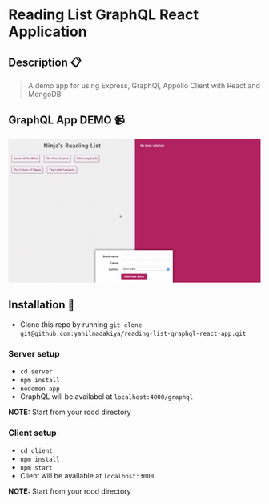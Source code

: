 # Reading List GraphQL React Application

## Description :clipboard:

> A demo app for using Express, GraphQl, Appollo Client with React and MongoDB

## GraphQL App DEMO :video_camera:

![](reading-list-graphQL-react-app-demo.gif)

## Installation :wrench:

-   Clone this repo by running `git clone git@github.com:yahilmadakiya/reading-list-graphql-react-app.git`

### Server setup

-   `cd server`
-   `npm install`
-   `nodemon app`
-   GraphQL will be availabel at `localhost:4000/graphql`

**NOTE:** Start from your rood directory

### Client setup

-   `cd client`
-   `npm install`
-   `npm start`
-   Client will be available at `localhost:3000`

**NOTE:** Start from your rood directory
